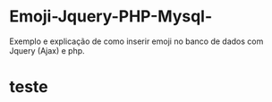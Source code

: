 # Emoji-Jquery-PHP-Mysql-
Exemplo e explicação de como inserir emoji no banco de dados com Jquery (Ajax) e php. 
<h1>teste</h1>
